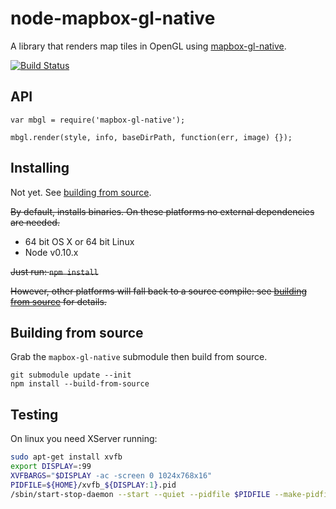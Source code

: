 # node-mapbox-gl-native

A library that renders map tiles in OpenGL using [mapbox-gl-native](https://github.com/mapbox/mapbox-gl-native).

[![Build Status](https://api.travis-ci.com/mapbox/node-mapbox-gl-native.svg?token=Phdq58g7NsfstW6gyeYW)](https://magnum.travis-ci.com/mapbox/node-mapbox-gl-native)

## API
```
var mbgl = require('mapbox-gl-native');

mbgl.render(style, info, baseDirPath, function(err, image) {});
```

## Installing

Not yet. See [building from source](#building-from-source).

~~By default, installs binaries. On these platforms no external dependencies are needed.~~

- 64 bit OS X or 64 bit Linux
- Node v0.10.x

~~Just run: `npm install`~~

~~However, other platforms will fall back to a source compile: see [building from source](#building-from-source) for details.~~

## Building from source
Grab the `mapbox-gl-native` submodule then build from source.

```
git submodule update --init
npm install --build-from-source
```

## Testing

On linux you need XServer running:

```sh
sudo apt-get install xvfb
export DISPLAY=:99
XVFBARGS="$DISPLAY -ac -screen 0 1024x768x16"
PIDFILE=${HOME}/xvfb_${DISPLAY:1}.pid
/sbin/start-stop-daemon --start --quiet --pidfile $PIDFILE --make-pidfile --background --exec $XVFB -- $XVFBARGS
```